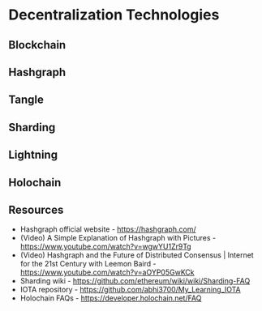 # Decentralization Technologies

## Blockchain

## Hashgraph

## Tangle

## Sharding

## Lightning

## Holochain

## Resources
* Hashgraph official website - https://hashgraph.com/
* (Video) A Simple Explanation of Hashgraph with Pictures - https://www.youtube.com/watch?v=wgwYU1Zr9Tg
* (Video) Hashgraph and the Future of Distributed Consensus | Internet for the 21st Century with Leemon Baird - https://www.youtube.com/watch?v=aOYP05GwKCk
* Sharding wiki - https://github.com/ethereum/wiki/wiki/Sharding-FAQ
* IOTA repository - https://github.com/abhi3700/My_Learning_IOTA
* Holochain FAQs - https://developer.holochain.net/FAQ
